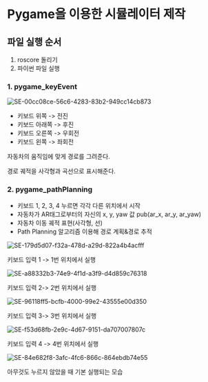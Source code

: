# Pygame을 이용한 시뮬레이터 제작

## 파일 실행 순서
1. roscore 돌리기
2. 파이썬 파일 실행

### 1. pygame_keyEvent

![SE-00cc08ce-56c6-4283-83b2-949cc14cb873](https://user-images.githubusercontent.com/59854960/121287459-8c987100-c91c-11eb-88f9-72bd1eae43f8.png)

- 키보드 위쪽 -> 전진
- 키보드 아래쪽 -> 후진
- 키보드 오른쪽 -> 우회전
- 키보드 왼쪽 -> 좌회전

자동차의 움직임에 맞게 경로를 그려준다.

경로 궤적을 사각형과 곡선으로 표시해준다.


### 2. pygame_pathPlanning

- 키보드 1, 2, 3, 4 누르면 각각 다른 위치에서 시작
- 자동차가 AR태그로부터의 자신의 x, y, yaw 값 pub(ar_x, ar_y, ar_yaw)
- 자동차 이동 궤적 표현(사각형, 선)
- Path Planning 알고리즘 이용해 경로 계획&경로 추적

![SE-179d5d07-f32a-478d-a29d-822a4b4acfff](https://user-images.githubusercontent.com/59854960/122492679-2b118a00-d021-11eb-92ad-513145e0afab.png)

키보드 입력 1 -> 1번 위치에서 실행

![SE-a88332b3-74e9-4f1d-a3f9-d4d859c76318](https://user-images.githubusercontent.com/59854960/122492684-2c42b700-d021-11eb-9cb5-5b52daaf5599.png)

키보드 입력 2-> 2번 위치에서 실행

![SE-96118ff5-bcfb-4000-99e2-43555e00d350](https://user-images.githubusercontent.com/59854960/122492685-2d73e400-d021-11eb-979f-24cda1f4ba83.png)

키보드 입력 3-> 3번 위치에서 실행

![SE-f53d68fb-2e9c-4d67-9151-da707007807c](https://user-images.githubusercontent.com/59854960/122492687-2ea51100-d021-11eb-9522-46eb9be510a9.png)

키보드 입력 4 -> 4번 위치에서 실행

![SE-84e682f8-3afc-4fc6-866c-864ebdb74e55](https://user-images.githubusercontent.com/59854960/122492510-d968ff80-d020-11eb-910e-faaa74f67a28.png)

아무것도 누르지 않았을 때 기본 실행되는 모습

